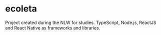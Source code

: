 # ecoleta
Project created during the NLW for studies. TypeScript, Node.js, ReactJS and React Native as frameworks and libraries.
